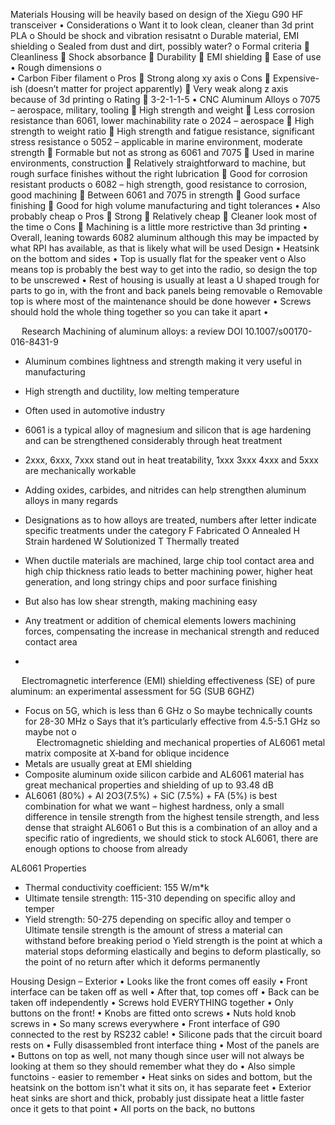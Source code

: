 Materials
Housing will be heavily based on design of the Xiegu G90 HF transceiver
•	Considerations
o	Want it to look clean, cleaner than 3d print PLA
o	Should be shock and vibration resisatnt
o	Durable material, EMI shielding
o	Sealed from dust and dirt, possibly water?
o	Formal criteria
	Cleanliness
	Shock absorbance
	Durability
	EMI shielding
	Ease of use
•	Rough dimensions
o	
•	Carbon Fiber filament
o	Pros
	Strong along xy axis
o	Cons
	Expensive-ish (doesn’t matter for project apparently) 
	Very weak along z axis because of 3d printing
o	Rating
	3-2-1-1-5
•	CNC Aluminum Alloys
o	7075 – aerospace, military, tooling
	High strength and weight
	Less corrosion resistance than 6061, lower machinability rate
o	2024 – aerospace
	High strength to weight ratio
	High strength and fatigue resistance, significant stress resistance
o	5052 – applicable in marine environment, moderate strength
	Formable but not as strong as 6061 and 7075
	Used in marine environments, construction
	Relatively straightforward to machine, but rough surface finishes without the right lubrication
	Good for corrosion resistant products
o	6082 – high strength, good resistance to corrosion, good machining
	Between 6061 and 7075 in strength
	Good surface finishing
	Good for high volume manufacturing and tight tolerances
•	Also probably cheap
o	Pros
	Strong
	Relatively cheap
	Cleaner look most of the time
o	Cons
	Machining is a little more restrictive than 3d printing
•	Overall, leaning towards 6082 aluminum although this may be impacted by what RPI has available, as that is likely what will be used
Design
•	Heatsink on the bottom and sides
•	Top is usually flat for the speaker vent
o	Also means top is probably the best way to get into the radio, so design the top to be unscrewed
•	Rest of housing is usually at least a U shaped trough for parts to go in, with the front and back panels being removable
o	Removable top is where most of the maintenance should be done however
•	Screws should hold the whole thing together so you can take it apart
•	


 
Research
Machining of aluminum alloys: a review
DOI 10.1007/s00170-016-8431-9
-	Aluminum combines lightness and strength making it very useful in manufacturing
-	High strength and ductility, low melting temperature
-	Often used in automotive industry
-	6061 is a typical alloy of magnesium and silicon that is age hardening and can be strengthened considerably through heat treatment
-	2xxx, 6xxx, 7xxx stand out in heat treatability, 1xxx 3xxx 4xxx and 5xxx are mechanically workable
-	Adding oxides, carbides, and nitrides can help strengthen aluminum alloys in many regards
-	Designations as to how alloys are treated, numbers after letter indicate specific treatments under the category
F	Fabricated
O	Annealed
H	Strain hardened
W	Solutionized
T	Thermally treated

-	When ductile materials are machined, large chip tool contact area and high chip thickness ratio leads to better machining power, higher heat generation, and long stringy chips and poor surface finishing
-	But also has low shear strength, making machining easy
-	Any treatment or addition of chemical elements lowers machining forces, compensating the increase in mechanical strength and reduced contact area
-	
 
Electromagnetic interference (EMI) shielding effectiveness (SE) of pure aluminum: an experimental assessment for 5G (SUB 6GHZ)
-	Focus on 5G, which is less than 6 GHz
o	So maybe technically counts for 28-30 MHz
o	Says that it’s particularly effective from 4.5-5.1 GHz so maybe not
o	
 
Electromagnetic shielding and mechanical properties of AL6061 metal matrix composite at X‑band for oblique incidence
-	Metals are usually great at EMI shielding
-	Composite aluminum oxide silicon carbide and AL6061 material has great mechanical properties and shielding of up to 93.48 dB 
-	AL6061 (80%) + Al 2O3(7.5%) + SiC (7.5%) + FA (5%) is best combination for what we want – highest hardness, only a small difference in tensile strength from the highest tensile strength, and less dense that straight AL6061
o	But this is a combination of an alloy and a specific ratio of ingredients, we should stick to stock AL6061, there are enough options to choose from already


AL6061 Properties
-	Thermal conductivity coefficient: 155 W/m*k
-	Ultimate tensile strength: 115-310 depending on specific alloy and temper
-	Yield strength: 50-275 depending on specific alloy and temper
o	Ultimate tensile strength is the amount of stress a material can withstand before breaking period
o	Yield strength is the point at which a material stops deforming elastically and begins to deform plastically, so the point of no return after which it deforms permanently



Housing Design – Exterior
•	 Looks like the front comes off easily
•	Front interface can be taken off as well
•	After that, top comes off
•	Back can be taken off independently
•	Screws hold EVERYTHING together
•	 Only buttons on the front!
•	 Knobs are fitted onto screws
•	Nuts hold knob screws in
•	So many screws everywhere
•	Front interface of G90 connected to the rest by RS232 cable!
•	 Silicone pads that the circuit board rests on
•	 Fully disassembled front interface thing
•	Most of the panels are
•	 Buttons on top as well, not many though since user will not always be looking at them so they should remember what they do
•	Also simple functoins - easier to remember
•	 Heat sinks on sides and bottom, but the heatsink on the bottom isn't what it sits on, it has separate feet
•	Exterior heat sinks are short and thick, probably just dissipate heat a little faster once it gets to that point
•	All ports on the back, no buttons

